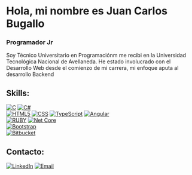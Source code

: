 # Hola, mi nombre es Juan Carlos Bugallo
### Programador Jr

Soy Técnico Universitario en Programaciónm me recibi en la Universidad Tecnológica Nacional de Avellaneda. He estado involucrado con el Desarrollo Web desde el comienzo de mi carrera, mi enfoque aputa al desarrollo Backend

## Skills:
[![C](https://img.shields.io/badge/C-00599C?style=for-the-badge&logo=c&logoColor=white)](https://github.com/juankamdq?tab=repositories&q=&type=&language=c%23&sort=)
[![C#](https://img.shields.io/badge/C%23-239120?style=for-the-badge&logo=c-sharp&logoColor=white)](https://github.com/juankamdq?tab=repositories&q=&type=&language=c%23&sort=)
</br>
[![HTML5](https://img.shields.io/badge/HTML5-E34F26?style=for-the-badge&logo=html5&logoColor=white)](https://github.com/juankamdq?tab=repositories&q=&type=&language=html&sort=)
[![CSS](https://img.shields.io/badge/CSS3-1572B6?style=for-the-badge&logo=css3&logoColor=white)](https://github.com/juankamdq?tab=repositories&q=&type=&language=html&sort=)
[![TypeScript](https://img.shields.io/badge/TypeScript-007ACC?style=for-the-badge&logo=typescript&logoColor=white)](https://github.com/juankamdq?tab=repositories&q=&type=&language=typescript&sort=)
[![Angular](https://img.shields.io/badge/Angular-DD0031?style=for-the-badge&logo=angular&logoColor=white)](https://github.com/juankamdq?tab=repositories&q=&type=&language=typescript&sort=)
</br>
[![RUBY](https://img.shields.io/badge/Ruby_on_Rails-CC0000?style=for-the-badge&logo=ruby-on-rails&logoColor=white)](https://github.com/juankamdq?tab=repositories&q=&type=&language=ruby&sort=)
[![Net Core](https://img.shields.io/badge/Core-5C2D91?style=for-the-badge&logo=.Net&logoColor=white)](https://github.com/juankamdq?tab=repositories&q=&type=&language=c%23&sort=)
</br>
[![Bootstrap](https://img.shields.io/badge/Bootstrap-563D7C?style=for-the-badge&logo=bootstrap&logoColor=white)]()
</br>
[![Bitbucket](https://img.shields.io/badge/Bitbucket-330F63?style=for-the-badge&logo=bitbucket&logoColor=white)]()
</br>
## Contacto:

[![LinkedIn](https://img.shields.io/badge/LinkedIn-0077B5?style=for-the-badge&logo=linkedin&logoColor=white)](https://www.linkedin.com/in/jubugal/)
[![Email](https://img.shields.io/badge/Gmail-D14836?style=for-the-badge&logo=gmail&logoColor=white)](mailto:juancarlosjaviermdq@gmail.com)
